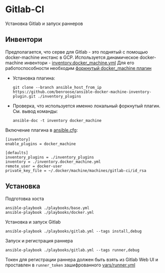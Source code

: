 # Gitlab-CI

Установка Gitlab и запуск раннеров

## Инвентори

Предполагается, что серве для Gitlab - это поднятый с помощью docker-machine инстанс в GCP.
Используется динамическое docker-machine инвентори - [inventory.docker_machine.yml](inventory.docker_machine.yml)
Для его работоспособности необходим [форкнутый docker_machine плагин](https://github.com/benroose/ansible-docker-machine-inventory-plugin/blob/ansible_host_from_ip/docker_machine.py)

 - Установка плагина:

       git clone --branch ansible_host_from_ip https://github.com/benroose/ansible-docker-machine-inventory-plugin.git ./inventory_plugins

 - Проверка, что используется именно локальный форкнутый плагин.
   См. вывод команды:

       ansible-doc -t inventory docker_machine

Включение плагина в [ansible.cfg](./ansible.cfg):

    [inventory]
    enable_plugins = docker_machine

    [defaults]
    inventory_plugins = ./inventory_plugins
    inventory = ./inventory.docker_machine.yml
    remote_user = docker-user
    private_key_file = ~/.docker/machine/machines/gitlab-ci/id_rsa

## Установка

Подготовка хоста

    ansible-playbook ./playbooks/base.yml
    ansible-playbook ./playbooks/docker.yml

Установка и запуск Gitlab

    ansible-playbook ./playbooks/gitlab.yml --tags install,debug

Запуск и регистрация раннера

    ansible-playbook ./playbooks/gitlab.yml --tags runner,debug

Токен для регистрации раннера должен быть взять из Gitlab Web UI
и проставлен в `runner_token` зашифрованного [vars/runner.yml](./roles/gitlab/vars/runner.yml)
